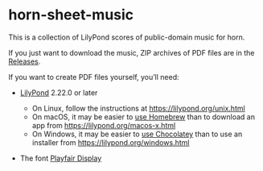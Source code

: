 # horn-sheet-music

This is a collection of LilyPond scores of public-domain music for horn.

If you just want to download the music, ZIP archives of PDF files are in the
[Releases](https://github.com/nwhetsell/horn-sheet-music/releases).

If you want to create PDF files yourself, you’ll need:

* [LilyPond](https://lilypond.org) 2.22.0 or later
  * On Linux, follow the instructions at https://lilypond.org/unix.html
  * On macOS, it may be easier to
  [use Homebrew](https://github.com/nwhetsell/homebrew-lilypond) than to
  download an app from https://lilypond.org/macos-x.html
  * On Windows, it may be easier to
  [use Chocolatey](https://chocolatey.org/packages/lilypond) than to use
  an installer from https://lilypond.org/windows.html

* The font
[Playfair Display](https://fonts.google.com/specimen/Playfair+Display)
